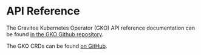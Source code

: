 # API Reference

The Gravitee Kubernetes Operator (GKO) API reference documentation can be found [in the GKO Github repository](https://github.com/gravitee-io/gravitee-kubernetes-operator/blob/master/docs/api/reference.md).

The GKO CRDs can be found [on GitHub](https://github.com/gravitee-io/gravitee-kubernetes-operator/tree/master/helm/gko/crds).
